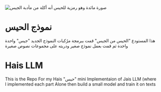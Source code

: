 ![صورة مائدة وهو رمزية للحيس أنه أكلة من مأدبة الجيس](3850.jpg)
# نموذج الحيس
هذا المستودع "الحيس من الجيس" قمت ببرمجة مرُكبات النموذج الجديد "جيس" واحدة واحدة ثم قمت بعمل نموذج صغير ودربته على مجموعات نصوص صغيرة
# Hais LLM 
This is the Repo For my Hais "حيس" mini Implementaion of Jais LLM (where I implemented each part Alone then build a small model and train it on texts
